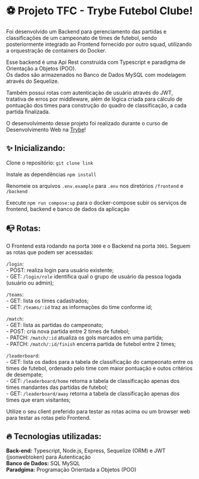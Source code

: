 # ⚽ Projeto TFC - Trybe Futebol Clube!

Foi desenvolvido um Backend para gerenciamento das partidas e classificações de um campeonato de times de
futebol, sendo posteriormente integrado ao Frontend fornecido por outro squad, utilizando a orquestração de containers
do Docker. 

Esse backend é uma Api Rest construída com Typescript e paradigma de Orientação a Objetos (POO).</br>
Os dados são armazenados no Banco de Dados MySQL com modelagem através do Sequelize. 

Também possui rotas com autenticação de usuário através do JWT, tratativa de erros por middleware, além de lógica criada para
cálculo de pontuação dos times para construção do quadro de classificação, a cada partida finalizada.

O desenvolvimento desse projeto foi realizado durante o curso de Desenvolvimento Web na [Trybe](https://www.betrybe.com/)!

<!-- ## Como utilizar:

Clone o repositório: `git clone link`.

<details>
  <summary><strong>Rodando com Docker :whale: </strong></summary>
  
  ## 👉 Com Docker
   **⚠ Antes de começar, seu docker-compose precisa estar na versão 1.29 ou superior. [Veja aqui](https://www.digitalocean.com/community/tutorials/how-to-install-and-use-docker-compose-on-ubuntu-20-04-pt) ou [na documentação](https://docs.docker.com/compose/install/) como instalá-lo. No primeiro artigo, você pode substituir onde está com `1.26.0` por `1.29.2`.**
   
   > Rode o serviço `node` com o comando `docker-compose up -d --build`.
  - Esse serviço irá inicializar um container chamado `blogs_api` e outro chamado `blogs_api_db`.
  - A partir daqui você pode rodar o container via CLI ou abri-lo no VS Code.
  
   > :information_source: Use o comando `docker exec -it car_shop bash`.
   
  - Ele te dará acesso ao terminal interativo do container criado pelo compose, que está rodando em segundo plano.

  > :information_source: Instale as dependências [**Caso existam**] com `npm install`
  
  - **⚠ Atenção:** Caso opte por utilizar o Docker, **TODOS** os comandos disponíveis no `package.json` (npm start, npm test, npm run dev, ...) devem ser executados **DENTRO** do container, ou seja, no terminal que aparece após a execução do comando `docker exec` citado acima. 
  
  ## 👉 Sem Docker

  > :information_source: Instale as dependências [**Caso existam**] com `npm install`
  
  - ✨ **Dica:** Para rodar o projeto desta forma, obrigatoriamente você deve ter o `node` instalado em seu computador.
  - ✨ **Dica:** O projeto espera que a versão do `node` utilizada seja a 16.

  <br>  
</details> -->

## ✨ Inicializando:

  Clone o repositório: `git clone link`

  Instale as dependências `npm install`
  
  Renomeie os arquivos `.env.example` para `.env` nos diretórios `/frontend` e `/backend`

  Execute `npm run compose:up` para o docker-compose subir os serviços de frontend, backend e banco de dados da aplicação

## 📭 Rotas:

O Frontend está rodando na porta `3000` e o Backend na porta `3001`. Seguem as rotas que podem ser acessadas:

  `/login`: </br>
    - POST: realiza login para usuário existente; </br>
    - GET: `/login/role` identifica qual o grupo de usuário da pessoa logada (usuário ou admin);

  `/teams`: </br>
    - GET: lista os times cadastrados; </br>
    - GET: `/teams/:id` traz as informações do time conforme id; </br>

  `/match`: </br>
    - GET: lista as partidas do campeonato; </br>
    - POST: cria nova partida entre 2 times de futebol; </br>
    - PATCH: `/match/:id` atualiza os gols marcados em uma partida; </br>
    - PATCH: `/match/:id/finish` encerra partida de futebol entre 2 times;
    
  `/leaderboard`: </br>
    - GET: lista os dados para a tabela de classificação do campeonato entre os times de futebol, ordenado pelo time com maior pontuação e outos critérios de desempate; </br>
    - GET: `/leaderboard/home` retorna a tabela de classificação apenas dos times mandantes das partidas de futebol; </br>
    - GET: `/leaderboard/away` retorna a tabela de classificação apenas dos times que eram visitantes; </br>

Utilize o seu client preferido para testar as rotas acima ou um browser web para testar as rotas pelo Frontend.

## 🔥 Tecnologias utilizadas:

  **Back-end:** Typescript, Node.js, Express, Sequelize (ORM) e JWT (jsonwebtoken) para Autenticação </br>
  **Banco de Dados:** SQL MySQL </br>
  **Paradgima:** Programação Orientada a Objetos (POO)